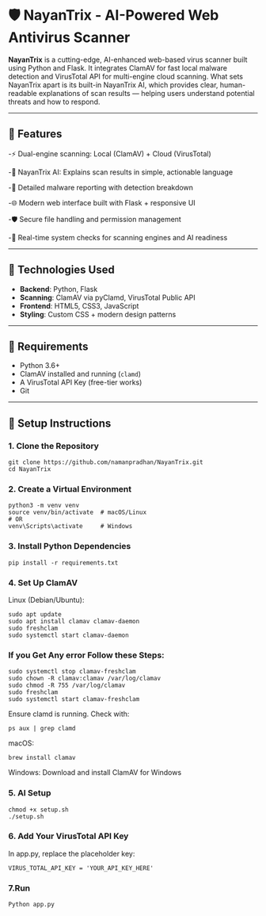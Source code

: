 # 🛡️ NayanTrix - AI-Powered Web Antivirus Scanner

**NayanTrix** is a cutting-edge, AI-enhanced web-based virus scanner built using Python and Flask. It integrates ClamAV for fast local malware detection and VirusTotal API for multi-engine cloud scanning. What sets NayanTrix apart is its built-in NayanTrix AI, which provides clear, human-readable explanations of scan results — helping users understand potential threats and how to respond.

---

## 🚀 Features

-⚡ Dual-engine scanning: Local (ClamAV) + Cloud (VirusTotal)

-🧠 NayanTrix AI: Explains scan results in simple, actionable language

-📄 Detailed malware reporting with detection breakdown

-🌐 Modern web interface built with Flask + responsive UI

-🛡️ Secure file handling and permission management

-🧪 Real-time system checks for scanning engines and AI readiness

---

## 🧱 Technologies Used

- **Backend**: Python, Flask
- **Scanning**: ClamAV via pyClamd, VirusTotal Public API
- **Frontend**: HTML5, CSS3, JavaScript
- **Styling**: Custom CSS + modern design patterns

---

## 🧰 Requirements

- Python 3.6+
- ClamAV installed and running (`clamd`)
- A VirusTotal API Key (free-tier works)
- Git

---

## 🧪 Setup Instructions

### 1. Clone the Repository

```
git clone https://github.com/namanpradhan/NayanTrix.git
cd NayanTrix 

```
### 2. Create a Virtual Environment
```
python3 -m venv venv
source venv/bin/activate  # macOS/Linux
# OR
venv\Scripts\activate     # Windows
```
### 3. Install Python Dependencies
```
pip install -r requirements.txt
```
### 4. Set Up ClamAV

Linux (Debian/Ubuntu):
```
sudo apt update
sudo apt install clamav clamav-daemon
sudo freshclam
sudo systemctl start clamav-daemon
```
### If you Get Any error Follow these Steps: 
```
sudo systemctl stop clamav-freshclam
sudo chown -R clamav:clamav /var/log/clamav
sudo chmod -R 755 /var/log/clamav
sudo freshclam
sudo systemctl start clamav-freshclam
```
Ensure clamd is running. Check with:
```
ps aux | grep clamd
```
macOS:
```
brew install clamav
```

Windows:
Download and install ClamAV for Windows


### 5. AI Setup 

```
chmod +x setup.sh
./setup.sh
```
### 6. Add Your VirusTotal API Key

In app.py, replace the placeholder key:
```
VIRUS_TOTAL_API_KEY = 'YOUR_API_KEY_HERE'
```
### 7.Run
```
Python app.py 
```
